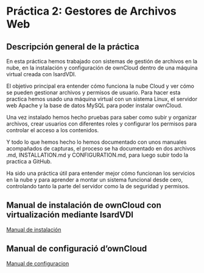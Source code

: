 # **Práctica 2: Gestores de Archivos Web**
## **Descripción general de la práctica**

En esta práctica hemos trabajado con sistemas de gestión de archivos en la nube, en la instalación y configuración de ownCloud dentro de una máquina virtual creada con IsardVDI.

El objetivo principal era entender cómo funciona la nube Cloud y ver cómo se pueden gestionar archivos y permisos de usuario. Para hacer esta practica hemos usado una máquina virtual con un sistema Linux, el servidor web Apache y la base de datos MySQL para poder instalar ownCloud.

Una vez instalado hemos hecho pruebas para saber como subir y organizar archivos, crear usuarios con diferentes roles y configurar los permisos para controlar el acceso a los contenidos.

Y todo lo que hemos hecho lo hemos documentado con unos manuales acompañados de capturas, el proceso se ha documentado en dos archivos .md, INSTALLATION.md y CONFIGURATION.md, para luego subir todo la practica a GitHub.

Ha sido una práctica útil para entender mejor cómo funcionan los servicios en la nube y para aprender a montar un sistema funcional desde cero, controlando tanto la parte del servidor como la de seguridad y permisos.

## **Manual de instalación de ownCloud con virtualización mediante IsardVDI**

[Manual de instalación](INSTALLATION.md)

## **Manual de configuració d’ownCloud** 

[Manual de configuracion](CONFIGURATION.md)
